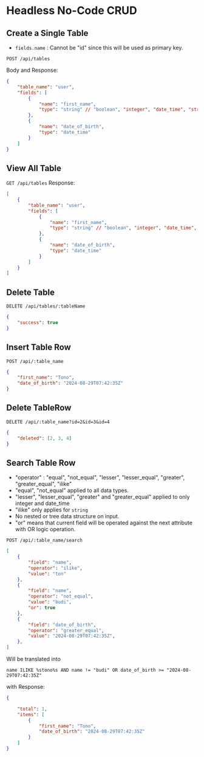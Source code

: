 # Headless No-Code CRUD

## Create a Single Table

* `fields.name` : Cannot be "id" since this will be used as primary key.

`POST /api/tables`

Body and Response:
```json
{
    "table_name": "user",
    "fields": [
        {
            "name": "first_name",
            "type": "string" // "boolean", "integer", "date_time", "string"
        },
        {
            "name": "date_of_birth",
            "type": "date_time" 
        }
    ]
}
```

## View All Table

`GET /api/tables`
Response:
```json
[
    {
        "table_name": "user",
        "fields": [
            {
                "name": "first_name",
                "type": "string" // "boolean", "integer", "date_time", "string"
            },
            {
                "name": "date_of_birth",
                "type": "date_time" 
            }
        ]
    }
]
```

## Delete Table

`DELETE /api/tables/:tableName`
```json
{
    "success": true
}
```

## Insert Table Row

`POST /api/:table_name`

```json
{
    "first_name": "Tono",
    "date_of_birth": "2024-08-29T07:42:35Z"
}
```

## Delete TableRow

`DELETE /api/:table_name?id=2&id=3&id=4`

```json
{
    "deleted": [2, 3, 4]
}
```

## Search Table Row

* "operator" : "equal", "not_equal", "lesser", "lesser_equal", "greater", "greater_equal", "ilike"
* "equal", "not_equal" applied to all data types.
* "lesser", "lesser_equal", "greater" and "greater_equal" applied to only integer and date_time
* "ilike" only applies for `string`
* No nested or tree data structure on input.
* "or" means that current field will be operated against the next attribute with OR logic operation.

`POST /api/:table_name/search`

```json
[
    {
        "field": "name",
        "operator": "ilike",
        "value": "ton"
    },
    {
        "field": "name",
        "operator": "not_equal",
        "value": "budi",
        "or": true
    },
    {
        "field": "date_of_birth",
        "operator": "greater_equal",
        "value": "2024-08-29T07:42:35Z",
    },
]
```

Will be translated into

`name ILIKE %stono%s AND name != "budi" OR date_of_birth >= "2024-08-29T07:42:35Z"`

with Response:

```json
{

    "total": 1,
    "items": [
        {
            "first_name": "Tono",
            "date_of_birth": "2024-08-29T07:42:35Z"
        }
    ]
}
```
